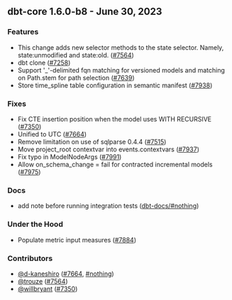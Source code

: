 ## dbt-core 1.6.0-b8 - June 30, 2023

### Features

- This change adds new selector methods to the state selector. Namely, state:unmodified and state:old. ([#7564](https://github.com/dbt-labs/dbt-core/issues/7564))
- dbt clone ([#7258](https://github.com/dbt-labs/dbt-core/issues/7258))
- Support '_'-delimited fqn matching for versioned models and matching on Path.stem for path selection ([#7639](https://github.com/dbt-labs/dbt-core/issues/7639))
- Store time_spline table configuration in semantic manifest ([#7938](https://github.com/dbt-labs/dbt-core/issues/7938))

### Fixes

- Fix CTE insertion position when the model uses WITH RECURSIVE ([#7350](https://github.com/dbt-labs/dbt-core/issues/7350))
- Unified to UTC ([#7664](https://github.com/dbt-labs/dbt-core/issues/7664))
- Remove limitation on use of sqlparse 0.4.4 ([#7515](https://github.com/dbt-labs/dbt-core/issues/7515))
- Move project_root contextvar into events.contextvars ([#7937](https://github.com/dbt-labs/dbt-core/issues/7937))
- Fix typo in ModelNodeArgs ([#7991](https://github.com/dbt-labs/dbt-core/issues/7991))
- Allow on_schema_change = fail for contracted incremental models ([#7975](https://github.com/dbt-labs/dbt-core/issues/7975))

### Docs

- add note before running integration tests ([dbt-docs/#nothing](https://github.com/dbt-labs/dbt-docs/issues/nothing))

### Under the Hood

- Populate metric input measures ([#7884](https://github.com/dbt-labs/dbt-core/issues/7884))

### Contributors
- [@d-kaneshiro](https://github.com/d-kaneshiro) ([#7664](https://github.com/dbt-labs/dbt-core/issues/7664), [#nothing](https://github.com/dbt-labs/dbt-core/issues/nothing))
- [@trouze](https://github.com/trouze) ([#7564](https://github.com/dbt-labs/dbt-core/issues/7564))
- [@willbryant](https://github.com/willbryant) ([#7350](https://github.com/dbt-labs/dbt-core/issues/7350))
